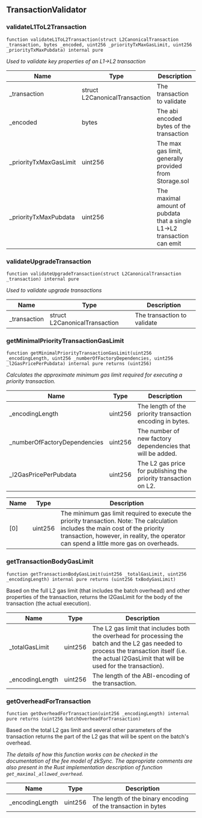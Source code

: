 ## TransactionValidator

### validateL1ToL2Transaction

```solidity
function validateL1ToL2Transaction(struct L2CanonicalTransaction _transaction, bytes _encoded, uint256 _priorityTxMaxGasLimit, uint256 _priorityTxMaxPubdata) internal pure
```

_Used to validate key properties of an L1->L2 transaction_

| Name | Type | Description |
| ---- | ---- | ----------- |
| _transaction | struct L2CanonicalTransaction | The transaction to validate |
| _encoded | bytes | The abi encoded bytes of the transaction |
| _priorityTxMaxGasLimit | uint256 | The max gas limit, generally provided from Storage.sol |
| _priorityTxMaxPubdata | uint256 | The maximal amount of pubdata that a single L1->L2 transaction can emit |

### validateUpgradeTransaction

```solidity
function validateUpgradeTransaction(struct L2CanonicalTransaction _transaction) internal pure
```

_Used to validate upgrade transactions_

| Name | Type | Description |
| ---- | ---- | ----------- |
| _transaction | struct L2CanonicalTransaction | The transaction to validate |

### getMinimalPriorityTransactionGasLimit

```solidity
function getMinimalPriorityTransactionGasLimit(uint256 _encodingLength, uint256 _numberOfFactoryDependencies, uint256 _l2GasPricePerPubdata) internal pure returns (uint256)
```

_Calculates the approximate minimum gas limit required for executing a priority transaction._

| Name | Type | Description |
| ---- | ---- | ----------- |
| _encodingLength | uint256 | The length of the priority transaction encoding in bytes. |
| _numberOfFactoryDependencies | uint256 | The number of new factory dependencies that will be added. |
| _l2GasPricePerPubdata | uint256 | The L2 gas price for publishing the priority transaction on L2. |

| Name | Type | Description |
| ---- | ---- | ----------- |
| [0] | uint256 | The minimum gas limit required to execute the priority transaction. Note: The calculation includes the main cost of the priority transaction, however, in reality, the operator can spend a little more gas on overheads. |

### getTransactionBodyGasLimit

```solidity
function getTransactionBodyGasLimit(uint256 _totalGasLimit, uint256 _encodingLength) internal pure returns (uint256 txBodyGasLimit)
```

Based on the full L2 gas limit (that includes the batch overhead) and other
properties of the transaction, returns the l2GasLimit for the body of the transaction (the actual execution).

| Name | Type | Description |
| ---- | ---- | ----------- |
| _totalGasLimit | uint256 | The L2 gas limit that includes both the overhead for processing the batch and the L2 gas needed to process the transaction itself (i.e. the actual l2GasLimit that will be used for the transaction). |
| _encodingLength | uint256 | The length of the ABI-encoding of the transaction. |

### getOverheadForTransaction

```solidity
function getOverheadForTransaction(uint256 _encodingLength) internal pure returns (uint256 batchOverheadForTransaction)
```

Based on the total L2 gas limit and several other parameters of the transaction
returns the part of the L2 gas that will be spent on the batch's overhead.

_The details of how this function works can be checked in the documentation
of the fee model of zkSync. The appropriate comments are also present
in the Rust implementation description of function `get_maximal_allowed_overhead`._

| Name | Type | Description |
| ---- | ---- | ----------- |
| _encodingLength | uint256 | The length of the binary encoding of the transaction in bytes |

